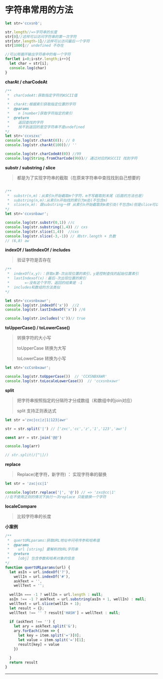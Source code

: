 # 字符串常用的方法

```javascript
let str='ccxsnb';

str.length//=>字符串的长度
str[0]//这样可以访问字符串的第一次字符
str[str.length-1]//这样可以访问最后一个字符
str[1000]// undefined 不存在

//可以用循环输出字符串中的每一个字符
for(let i=0;i<str.length;i++){
  let char = str[i];
  console.log(char)
}
```

**charAt / charCodeAt**

```javascript
/**
 * 	charCodeAt:获取指定字符的ASCII值
 *
 *  charAt:根据索引获取指定位置的字符
 *  @params
 *    n [number]获取字符指定的索引
 *  @return
 *    返回查找的字符
 *    找不到返回的是空字符串不是undefined
*/
let str='ccxszxc'
console.log(str.charAt(0)); // 0
console.log(str.charAt(100))// ''

console.log(str.charCodeAt(0)) //99
console.log(String.fromCharCode(99))// 通过对应的ASCCII 找到字符
```

**substr / substring / slice**

> 都是为了实现字符串的截取（在原来字符串中查找找到自己想要的

```javascript

/**
 *  substr(n,m)：从索引n开始截取m个字符，m不写截取到末尾（后面的方法也是）
 *  substring(n,m):从索引n开始找的索引为m处(不包含m)
 *  slice(n,m): 跟substring一样 从索引n开始截取到m索引处(不包含m)但是slice可以支持负数，其余两个方法不能
*/
let str='ccxsnbawr';

console.log(str.substr(0,1)) //c
console.log(str.substring(1,4)) // cxs
console.log(str.slice(1,4))  //cxs
console.log(str.slice(-3,-1)) // 用str.length + 负数
// (6,8) aw
```

**indexOf / lastIndexOf / includes**

> 验证字符是否存在

~~~javascript
/**
 *  indexOf(x,y):：获取x第-次出现位置的索引，y是控制查找的起始位置素引
 *  lastIndexof(x)：最后-次出现位置的索引
 *       =›没有这个字符，返回的结果是 -1
 *  includes和数组的方法类似
*/

let str='ccxsnbxawr';
console.log(str.indexOf('x'))  //2
console.log(str.lastIndexOf('x')) //6

console.log(str.includes('c'))// true
~~~

**toUpperCase() / toLowerCase()**

> 转换字符的大小写
>
> toUpperCase 转换为大写 
>
> toLowerCase 转换为小写

~~~javascript
let str='ccCsnbxawr';

console.log(str.toUpperCase())  // 'CCXSNBXAWR'
console.log(str.toLocaleLowerCase())  // 'ccxsnbxawr'
~~~

**split**

> 把字符串按照指定的分隔符才分成数组（和数组中的join对应）
>
> split 支持正则表达式

~~~javascript
let str ='zxc|cc|z|1|123|awr'

str = str.split('|') // ['zxc','cc','z','1','123','awr']

const arr = str.join('@@')

console.log(arr)

// str.split(/[^|]/)
~~~

**replace**

> Replace(老字符，新字符) ： 实现字符串的替换

~~~JavaScript
let str = 'zxc|cc|1'

console.log(str.replace('|', '@')) // => 'zxc@cc|1'
//在不使用正则的情况下执行一次replace 只能替换一个字符
~~~

**localeCompare**

> 比较字符串的长度

 **小案例**

~~~javascript
/**
 *  quertURLparams:获取URL地址中问号传参和哈希值
 *  @params
 *    url [string] 要解析的URL字符串
 *  @return
 *    [obj] 包含参数和哈希对象的信息
*/
function quertURLparams(url) {
  let asIn = url.indexOf('?'),
    wellIn = url.indexOf('#'),
    askText = '',
    wellText = '';
    
  wellIn === -1 ? wellIn = url.length : null;
  asIn !== -1 ? askText = url.substring(asIn + 1, wellIn) : null;
  wellText = url.slice(wellIn + 1);
  let result = {};
  wellText !== '' ? result['HASH'] = wellText : null;
  
  if (askText !== '') {
    let ary = askText.split('&');
    ary.forEach(item => {
      let key = item.split('=')[0];
      let value = item.split('=')[1];
      result[key] = value
    })
    
  }
  return result
}

~~~

****
